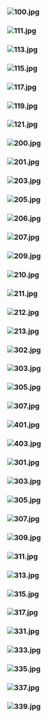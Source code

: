 ### ![100.jpg](https://ewwgene.github.io/AutoCAD_Projects/100.jpg)
### ![111.jpg](https://ewwgene.github.io/AutoCAD_Projects/111.jpg)
### ![113.jpg](https://ewwgene.github.io/AutoCAD_Projects/113.jpg)
### ![115.jpg](https://ewwgene.github.io/AutoCAD_Projects/115.jpg)
### ![117.jpg](https://ewwgene.github.io/AutoCAD_Projects/117.jpg)
### ![119.jpg](https://ewwgene.github.io/AutoCAD_Projects/119.jpg)
### ![121.jpg](https://ewwgene.github.io/AutoCAD_Projects/121.jpg)
### ![200.jpg](https://ewwgene.github.io/AutoCAD_Projects/Making/200.jpg)
### ![201.jpg](https://ewwgene.github.io/AutoCAD_Projects/Making/201.jpg)
### ![203.jpg](https://ewwgene.github.io/AutoCAD_Projects/Making/203.jpg)
### ![205.jpg](https://ewwgene.github.io/AutoCAD_Projects/Making/205.jpg)
### ![206.jpg](https://ewwgene.github.io/AutoCAD_Projects/Making/206.jpg)
### ![207.jpg](https://ewwgene.github.io/AutoCAD_Projects/Making/207.jpg)
### ![209.jpg](https://ewwgene.github.io/AutoCAD_Projects/Making/209.jpg)
### ![210.jpg](https://ewwgene.github.io/AutoCAD_Projects/Making/210.jpg)
### ![211.jpg](https://ewwgene.github.io/AutoCAD_Projects/Making/211.jpg)
### ![212.jpg](https://ewwgene.github.io/AutoCAD_Projects/Making/212.jpg)
### ![213.jpg](https://ewwgene.github.io/AutoCAD_Projects/Making/213.jpg)
### ![302.jpg](https://ewwgene.github.io/AutoCAD_Projects/Making/302.jpg)
### ![303.jpg](https://ewwgene.github.io/AutoCAD_Projects/Making/303.jpg)
### ![305.jpg](https://ewwgene.github.io/AutoCAD_Projects/Making/305.jpg)
### ![307.jpg](https://ewwgene.github.io/AutoCAD_Projects/Making/307.jpg)
### ![401.jpg](https://ewwgene.github.io/AutoCAD_Projects/Making/401.jpg)
### ![403.jpg](https://ewwgene.github.io/AutoCAD_Projects/Making/403.jpg)
### ![301.jpg](https://ewwgene.github.io/AutoCAD_Projects/301.jpg)
### ![303.jpg](https://ewwgene.github.io/AutoCAD_Projects/303.jpg)
### ![305.jpg](https://ewwgene.github.io/AutoCAD_Projects/305.jpg)
### ![307.jpg](https://ewwgene.github.io/AutoCAD_Projects/307.jpg)
### ![309.jpg](https://ewwgene.github.io/AutoCAD_Projects/309.jpg)
### ![311.jpg](https://ewwgene.github.io/AutoCAD_Projects/311.jpg)
### ![313.jpg](https://ewwgene.github.io/AutoCAD_Projects/313.jpg)
### ![315.jpg](https://ewwgene.github.io/AutoCAD_Projects/315.jpg)
### ![317.jpg](https://ewwgene.github.io/AutoCAD_Projects/317.jpg)
### ![331.jpg](https://ewwgene.github.io/AutoCAD_Projects/331.jpg)
### ![333.jpg](https://ewwgene.github.io/AutoCAD_Projects/333.jpg)
### ![335.jpg](https://ewwgene.github.io/AutoCAD_Projects/335.jpg)
### ![337.jpg](https://ewwgene.github.io/AutoCAD_Projects/337.jpg)
### ![339.jpg](https://ewwgene.github.io/AutoCAD_Projects/339.jpg)
